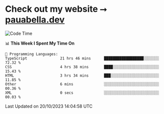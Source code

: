 # Check out my website ⭢ [pauabella.dev](https://pauabella.dev)

<!--START_SECTION:waka-->
![Code Time](http://img.shields.io/badge/Code%20Time-2%2C582%20hrs%2025%20mins-blue)

📊 **This Week I Spent My Time On** 

```text
💬 Programming Languages: 
TypeScript               21 hrs 46 mins      ██████████████████░░░░░░░   72.32 % 
CSS                      4 hrs 38 mins       ████░░░░░░░░░░░░░░░░░░░░░   15.43 % 
HTML                     3 hrs 34 mins       ███░░░░░░░░░░░░░░░░░░░░░░   11.85 % 
Other                    6 mins              ░░░░░░░░░░░░░░░░░░░░░░░░░   00.36 % 
XML                      0 secs              ░░░░░░░░░░░░░░░░░░░░░░░░░   00.03 % 
```


 Last Updated on 20/10/2023 14:04:58 UTC
<!--END_SECTION:waka-->
